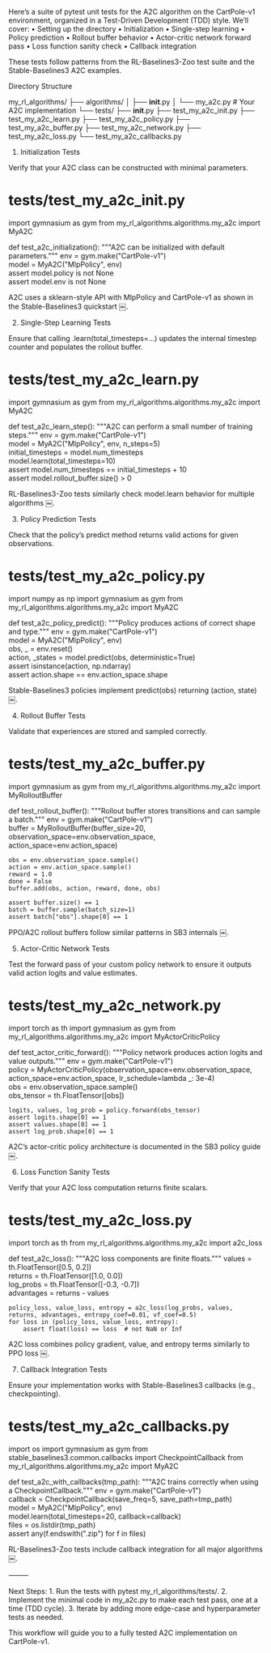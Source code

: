 Here’s a suite of pytest unit tests for the A2C algorithm on the CartPole-v1 environment, organized in a Test-Driven Development (TDD) style. We’ll cover:
	•	Setting up the directory
	•	Initialization
	•	Single-step learning
	•	Policy prediction
	•	Rollout buffer behavior
	•	Actor-critic network forward pass
	•	Loss function sanity check
	•	Callback integration

These tests follow patterns from the RL-Baselines3-Zoo test suite and the Stable-Baselines3 A2C examples.

Directory Structure

my_rl_algorithms/
├── algorithms/
│   ├── __init__.py
│   └── my_a2c.py             # Your A2C implementation
└── tests/
    ├── __init__.py
    ├── test_my_a2c_init.py
    ├── test_my_a2c_learn.py
    ├── test_my_a2c_policy.py
    ├── test_my_a2c_buffer.py
    ├── test_my_a2c_network.py
    ├── test_my_a2c_loss.py
    └── test_my_a2c_callbacks.py

1. Initialization Tests

Verify that your A2C class can be constructed with minimal parameters.

# tests/test_my_a2c_init.py
import gymnasium as gym
from my_rl_algorithms.algorithms.my_a2c import MyA2C

def test_a2c_initialization():
    """A2C can be initialized with default parameters."""
    env = gym.make("CartPole-v1")  
    model = MyA2C("MlpPolicy", env)  
    assert model.policy is not None  
    assert model.env is not None  

A2C uses a sklearn-style API with MlpPolicy and CartPole-v1 as shown in the Stable-Baselines3 quickstart  ￼.

2. Single-Step Learning Tests

Ensure that calling .learn(total_timesteps=…) updates the internal timestep counter and populates the rollout buffer.

# tests/test_my_a2c_learn.py
import gymnasium as gym
from my_rl_algorithms.algorithms.my_a2c import MyA2C

def test_a2c_learn_step():
    """A2C can perform a small number of training steps."""
    env = gym.make("CartPole-v1")  
    model = MyA2C("MlpPolicy", env, n_steps=5)  
    initial_timesteps = model.num_timesteps  
    model.learn(total_timesteps=10)  
    assert model.num_timesteps == initial_timesteps + 10  
    assert model.rollout_buffer.size() > 0  

RL-Baselines3-Zoo tests similarly check model.learn behavior for multiple algorithms  ￼.

3. Policy Prediction Tests

Check that the policy’s predict method returns valid actions for given observations.

# tests/test_my_a2c_policy.py
import numpy as np
import gymnasium as gym
from my_rl_algorithms.algorithms.my_a2c import MyA2C

def test_a2c_policy_predict():
    """Policy produces actions of correct shape and type."""
    env = gym.make("CartPole-v1")  
    model = MyA2C("MlpPolicy", env)  
    obs, _ = env.reset()  
    action, _states = model.predict(obs, deterministic=True)  
    assert isinstance(action, np.ndarray)  
    assert action.shape == env.action_space.shape  

Stable-Baselines3 policies implement predict(obs) returning (action, state)  ￼.

4. Rollout Buffer Tests

Validate that experiences are stored and sampled correctly.

# tests/test_my_a2c_buffer.py
import gymnasium as gym
from my_rl_algorithms.algorithms.my_a2c import MyRolloutBuffer

def test_rollout_buffer():
    """Rollout buffer stores transitions and can sample a batch."""
    env = gym.make("CartPole-v1")  
    buffer = MyRolloutBuffer(buffer_size=20, observation_space=env.observation_space, action_space=env.action_space)  

    obs = env.observation_space.sample()  
    action = env.action_space.sample()  
    reward = 1.0  
    done = False  
    buffer.add(obs, action, reward, done, obs)  

    assert buffer.size() == 1  
    batch = buffer.sample(batch_size=1)  
    assert batch["obs"].shape[0] == 1  

PPO/A2C rollout buffers follow similar patterns in SB3 internals  ￼.

5. Actor-Critic Network Tests

Test the forward pass of your custom policy network to ensure it outputs valid action logits and value estimates.

# tests/test_my_a2c_network.py
import torch as th
import gymnasium as gym
from my_rl_algorithms.algorithms.my_a2c import MyActorCriticPolicy

def test_actor_critic_forward():
    """Policy network produces action logits and value outputs."""
    env = gym.make("CartPole-v1")  
    policy = MyActorCriticPolicy(observation_space=env.observation_space, action_space=env.action_space, lr_schedule=lambda _: 3e-4)  
    obs = env.observation_space.sample()  
    obs_tensor = th.FloatTensor([obs])  

    logits, values, log_prob = policy.forward(obs_tensor)  
    assert logits.shape[0] == 1  
    assert values.shape[0] == 1  
    assert log_prob.shape[0] == 1  

A2C’s actor-critic policy architecture is documented in the SB3 policy guide  ￼.

6. Loss Function Sanity Tests

Verify that your A2C loss computation returns finite scalars.

# tests/test_my_a2c_loss.py
import torch as th
from my_rl_algorithms.algorithms.my_a2c import a2c_loss

def test_a2c_loss():
    """A2C loss components are finite floats."""
    values = th.FloatTensor([0.5, 0.2])  
    returns = th.FloatTensor([1.0, 0.0])  
    log_probs = th.FloatTensor([-0.3, -0.7])  
    advantages = returns - values  

    policy_loss, value_loss, entropy = a2c_loss(log_probs, values, returns, advantages, entropy_coef=0.01, vf_coef=0.5)  
    for loss in (policy_loss, value_loss, entropy):
        assert float(loss) == loss  # not NaN or Inf

A2C loss combines policy gradient, value, and entropy terms similarly to PPO loss  ￼.

7. Callback Integration Tests

Ensure your implementation works with Stable-Baselines3 callbacks (e.g., checkpointing).

# tests/test_my_a2c_callbacks.py
import os
import gymnasium as gym
from stable_baselines3.common.callbacks import CheckpointCallback
from my_rl_algorithms.algorithms.my_a2c import MyA2C

def test_a2c_with_callbacks(tmp_path):
    """A2C trains correctly when using a CheckpointCallback."""
    env = gym.make("CartPole-v1")  
    callback = CheckpointCallback(save_freq=5, save_path=tmp_path)  
    model = MyA2C("MlpPolicy", env)  
    model.learn(total_timesteps=20, callback=callback)  
    files = os.listdir(tmp_path)  
    assert any(f.endswith(".zip") for f in files)

RL-Baselines3-Zoo tests include callback integration for all major algorithms  ￼.

⸻

Next Steps:
	1.	Run the tests with pytest my_rl_algorithms/tests/.
	2.	Implement the minimal code in my_a2c.py to make each test pass, one at a time (TDD cycle).
	3.	Iterate by adding more edge-case and hyperparameter tests as needed.

This workflow will guide you to a fully tested A2C implementation on CartPole-v1.